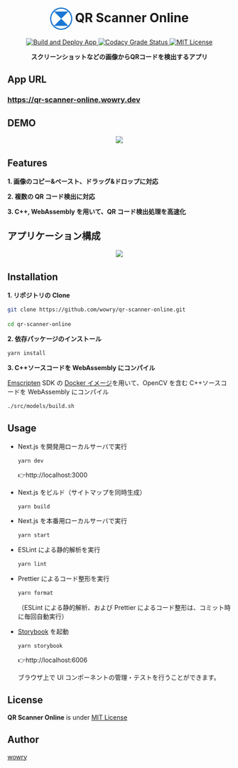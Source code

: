 <h1 align="center">
  <img align="center" height="50px" src='./public/favicon.png'></img> QR Scanner Online
</h1>

<p align="center">
  <a href="https://github.com/wowry/qr-scanner-online/actions/workflows/main.yml">
    <img src="https://github.com/wowry/qr-scanner-online/actions/workflows/main.yml/badge.svg" alt="Build and Deploy App" />
  </a>

  <a href="https://www.codacy.com/gh/wowry/qr-scanner-online/dashboard?utm_source=github.com&utm_medium=referral&utm_content=wowry/qr-scanner-online&utm_campaign=Badge_Grade">
    <img src="https://app.codacy.com/project/badge/Grade/7b1fc129a21f4dad94fcf4d9a8dc3cc9" alt="Codacy Grade Status" />
  </a>

  <a href="https://github.com/wowry/qr-scanner-online/blob/main/LICENSE">
    <img src="https://img.shields.io/github/license/wowry/qr-scanner-online?style=plastic" alt="MIT License" />
  </a>
</p>

<p align="center">
  <b>スクリーンショットなどの画像からQRコードを検出するアプリ</b>
</p>

## App URL

### **https://qr-scanner-online.wowry.dev**

## DEMO
<p align="center">
  <img src="https://user-images.githubusercontent.com/35371161/149203839-9cd4f403-8c56-4333-bae8-67ee97aa194e.gif"></img>
</p>

## Features

**1. 画像のコピー&ペースト、ドラッグ&ドロップに対応**

**2. 複数の QR コード検出に対応**

**3. C++, WebAssembly を用いて、QR コード検出処理を高速化**

## アプリケーション構成
<p align="center">
  <img src="https://user-images.githubusercontent.com/35371161/148780298-24b46f8b-cc75-4006-a4f9-4fc3228d24f1.png"></img>
</p>

## Installation

**1. リポジトリの Clone**

```sh
git clone https://github.com/wowry/qr-scanner-online.git

cd qr-scanner-online
```

**2. 依存パッケージのインストール**

```sh
yarn install
```

**3. C++ソースコードを WebAssembly にコンパイル**

[Emscripten](https://emscripten.org/#) SDK の [Docker イメージ](https://hub.docker.com/r/emscripten/emsdk)を用いて、OpenCV を含む C++ソースコードを WebAssembly にコンパイル

```sh
./src/models/build.sh
```

## Usage

- Next.js を開発用ローカルサーバで実行
  ```sh
  yarn dev
  ```
  👉http://localhost:3000

- Next.js をビルド（サイトマップを同時生成）
  ```sh
  yarn build
  ```

- Next.js を本番用ローカルサーバで実行
  ```sh
  yarn start
  ```

- ESLint による静的解析を実行
  ```sh
  yarn lint
  ```

- Prettier によるコード整形を実行
  ```sh
  yarn format
  ```

  （ESLint による静的解析、および Prettier によるコード整形は、コミット時に毎回自動実行）

- [Storybook](https://storybook.js.org/) を起動
  ```sh
  yarn storybook
  ```
  👉http://localhost:6006
  
  ブラウザ上で UI コンポーネントの管理・テストを行うことができます。

## License

**QR Scanner Online** is under [MIT License](https://github.com/wowry/qr-scanner-online/blob/main/LICENSE)

## Author

[wowry](https://github.com/wowry)
